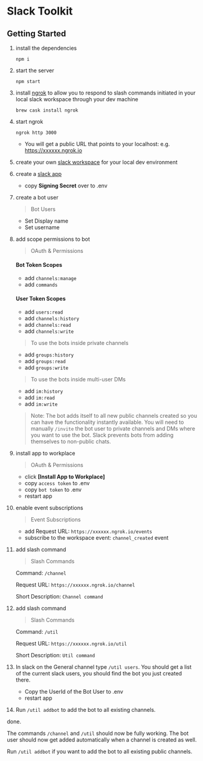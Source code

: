# Slack Toolkit

## Getting Started

1. install the dependencies

    `npm i`

2. start the server

    `npm start`

3. install [ngrok](https://ngrok.com/) to allow you to respond to slash commands initiated in your local slack workspace through your dev machine

    `brew cask install ngrok`

4. start ngrok

    `ngrok http 3000`

    - You will get a public URL that points to your localhost:  e.g. https://xxxxxx.ngrok.io


2. create your own [slack workspace](https://slack.com/get-started) for your local dev environment

3. create a [slack app](https://api.slack.com/apps?new_app=1)
    - copy **Signing Secret** over to .env

4. create a bot user
    > Bot Users

    - Set Display name
    - Set username

5. add scope permissions to bot 

    > OAuth & Permissions

    #### Bot Token Scopes
    - add `channels:manage`
    - add `commands`

    #### User Token Scopes

    - add `users:read`
    - add `channels:history`
    - add `channels:read`
    - add `channels:write`
    
    > To use the bots inside private channels

    - add `groups:history`
    - add `groups:read`
    - add `groups:write`

    > To use the bots inside multi-user DMs

    - add `im:history`
    - add `im:read`
    - add `im:write`

    > Note:  The bot adds itself to all new public channels created so you can have the functionality instantly available.  You will need to manually `/invite` the bot user to private channels and DMs where you want to use the bot.  Slack prevents bots from adding themselves to non-public chats.

6. install app to workplace

    > OAuth & Permissions

    - click **[Install App to Workplace]**
    - copy `access token` to .env
    - copy `bot token` to .env
    - restart app

7. enable event subscriptions

    > Event Subscriptions

    - add Request URL:  `https://xxxxxx.ngrok.io/events`
    - subscribe to the workspace event: `channel_created` event

9. add slash command

    > Slash Commands
    
    Command: `/channel`

    Request URL:  `https://xxxxxx.ngrok.io/channel`

    Short Description:  `Channel command`

10. add slash command

    > Slash Commands
    
    Command: `/util`

    Request URL:  `https://xxxxxx.ngrok.io/util`

    Short Description:  `Util command`

11. In slack on the General channel type `/util users`.  You should get a list of the current slack users, you should find the bot you just created there.  

    - Copy the UserId of the Bot User to .env
    - restart app

12. Run `/util addbot` to add the bot to all existing channels.

done.

The commands `/channel` and `/util` should now be fully working.  The bot user should now get added automatically when a channel is created as well.

Run `/util addbot` if you want to add the bot to all existing public channels.